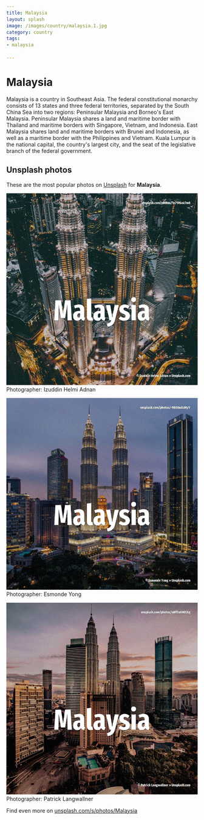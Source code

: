 ```yaml
---
title: Malaysia
layout: splash
image: /images/country/malaysia.1.jpg
category: country
tags:
- malaysia

---
```

# Malaysia

Malaysia  is a country in Southeast Asia. The federal constitutional monarchy consists of 13 states and three federal territories, separated  by the South China Sea into two regions: Peninsular Malaysia and Borneo's East Malaysia. Peninsular Malaysia shares a land and maritime border with Thailand and maritime borders with  Singapore, Vietnam, and Indonesia. East Malaysia shares land and maritime borders with Brunei and Indonesia, as well as a maritime  border with the Philippines and Vietnam. Kuala Lumpur is the national capital, the country's largest city, and the seat of the legislative  branch of the federal government. 

 
## Unsplash photos
These are the most popular photos on [Unsplash](https://unsplash.com) for **Malaysia**.
 
![Malaysia](/images/country/malaysia.1.jpg)
Photographer:  Izuddin Helmi Adnan
 
![Malaysia](/images/country/malaysia.2.jpg)
Photographer:  Esmonde Yong
 
![Malaysia](/images/country/malaysia.3.jpg)
Photographer:  Patrick Langwallner
 
Find even more on [unsplash.com/s/photos/Malaysia](https://unsplash.com/s/photos/Malaysia)
 
